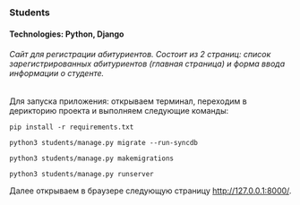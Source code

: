 ### Students
#### Technologies: Python, Django
###### Сайт для регистрации абитуриентов. Cостоит из 2 страниц: список зарегистрированных абитуриентов (главная страница) и форма ввода информации о студенте.
Для запуска приложения: открываем терминал, переходим в дерикторию проекта и выполняем следующие команды:

`pip install -r requirements.txt`

`python3 students/manage.py migrate --run-syncdb`

`python3 students/manage.py makemigrations`

`python3 students/manage.py runserver`

Далее открываем в браузере следующую страницу http://127.0.0.1:8000/.